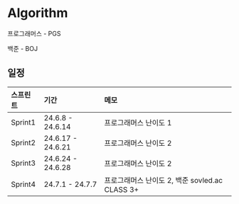 # Algorithm

프로그래머스 - PGS

백준 - BOJ

## 일정

| <b>스프린트</b> | <b>기간</b> | <b>메모</b> |
| :-------------- | :------------------ | :------------------ |
| Sprint1        | 24.6.8 - 24.6.14 | 프로그래머스 난이도 1 |
| Sprint2        | 24.6.17 - 24.6.21 | 프로그래머스 난이도 2 |
| Sprint3        | 24.6.24 - 24.6.28 | 프로그래머스 난이도 2 |
| Sprint4        | 24.7.1 - 24.7.7 | 프로그래머스 난이도 2, 백준 sovled.ac CLASS 3+ |

